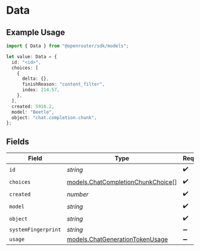 # Data

## Example Usage

```typescript
import { Data } from "@openrouter/sdk/models";

let value: Data = {
  id: "<id>",
  choices: [
    {
      delta: {},
      finishReason: "content_filter",
      index: 214.57,
    },
  ],
  created: 5916.2,
  model: "Beetle",
  object: "chat.completion.chunk",
};
```

## Fields

| Field                                                                        | Type                                                                         | Required                                                                     | Description                                                                  |
| ---------------------------------------------------------------------------- | ---------------------------------------------------------------------------- | ---------------------------------------------------------------------------- | ---------------------------------------------------------------------------- |
| `id`                                                                         | *string*                                                                     | :heavy_check_mark:                                                           | N/A                                                                          |
| `choices`                                                                    | [models.ChatCompletionChunkChoice](../models/chatcompletionchunkchoice.md)[] | :heavy_check_mark:                                                           | N/A                                                                          |
| `created`                                                                    | *number*                                                                     | :heavy_check_mark:                                                           | N/A                                                                          |
| `model`                                                                      | *string*                                                                     | :heavy_check_mark:                                                           | N/A                                                                          |
| `object`                                                                     | *string*                                                                     | :heavy_check_mark:                                                           | N/A                                                                          |
| `systemFingerprint`                                                          | *string*                                                                     | :heavy_minus_sign:                                                           | N/A                                                                          |
| `usage`                                                                      | [models.ChatGenerationTokenUsage](../models/chatgenerationtokenusage.md)     | :heavy_minus_sign:                                                           | N/A                                                                          |